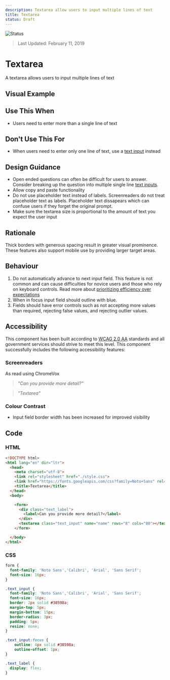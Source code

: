 ```yaml
---
description: Textarea allow users to input multiple lines of text
title: Textarea
status: Draft
---
```


![Status](https://img.shields.io/badge/Recommended-Draft-orange.svg)
> Last Updated: February 11, 2019

# Textarea

A textarea allows users to input multiple lines of text

## Visual Example

<component-preview path="components/textarea/sample.html" height="250px" width="800px"> </component-preview>

## Use This When
*	Users need to enter more than a single line of text

## Don't Use This For

*	When users need to enter only one line of text, use a [text input](../text_input/README.md) instead

## Design Guidance
* Open ended questions can often be difficult for users to answer. Consider breaking up the question into multiple single line [text inputs](../text_input/README.md).
* Allow copy and paste functionality
* Do not use placeholder text instead of labels. Screenreaders do not treat placeholder text as labels. Placeholder text dissapears which can confuse users if they forget the original prompt.
* Make sure the textarea size is proportional to the amount of text you expect the user input

## Rationale

Thick borders with generous spacing result in greater visual prominence. These features also support mobile use by providing larger target areas.

## Behaviour

1. Do not automatically advance to next input field. This feature is not common and can cause difficulties for novice users and those who rely on keyboard controls. Read more about [prioritizing efficiency over expectations](https://www.nngroup.com/articles/efficiency-vs-expectations/)
2. When in focus input field should outline with blue.
3. Fields should have error controls such as not accepting more values than required, rejecting false values, and rejecting outlier values.

## Accessibility
This component has been built according to [WCAG 2.0 AA](https://www.w3.org/TR/WCAG20/) standards and all government services should strive to meet this level.  This component successfully includes the following accessibility features:

### Screenreaders
As read using ChromeVox

> *"Can you provide more detail?"*

> *"Textarea"*

### Colour Contrast
* Input field border width has been increased for improved visibility

## Code

### HTML
```html
<!DOCTYPE html>
<html lang="en" dir="ltr">
  <head>
    <meta charset="utf-8">
    <link rel="stylesheet" href="./style.css">
    <link href="https://fonts.googleapis.com/css?family=Noto+Sans" rel="stylesheet">
    <title>Textarea</title>
  </head>
  <body>

    <form>
      <div class="text_label">
        <label>Can you provide more detail?</label>
      </div>
      <textarea class="text_input" name="name" rows="8" cols="80"></textarea>
    </form>

  </body>
</html>
```  
### CSS
```css
form {
  font-family: 'Noto Sans','Calibri', 'Arial', 'Sans Serif';
  font-size: 16px;
}

.text_input {
  font-family: 'Noto Sans','Calibri', 'Arial', 'Sans Serif';
  font-size: 16px;
  border: 2px solid #38598a;
  margin-top: 5px;
  margin-bottom: 15px;
  border-radius: 3px;
  padding: 5px;
  resize: none;
}

.text_input:focus {
    outline: 4px solid #38598a;
    outline-offset: 1px;
}

.text_label {
  display: flex;
}
```
